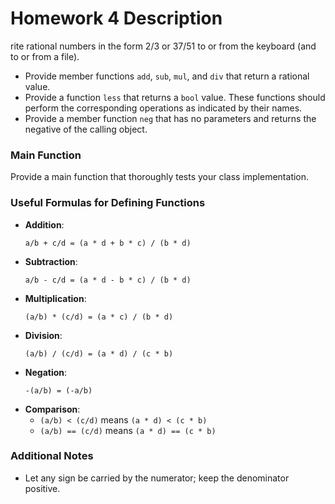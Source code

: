 # Homework 4 Description

rite rational numbers in the form 2/3 or 37/51 to or from the keyboard (and to or from a file).
- Provide member functions `add`, `sub`, `mul`, and `div` that return a rational value.
- Provide a function `less` that returns a `bool` value. These functions should perform the corresponding operations as indicated by their names.
- Provide a member function `neg` that has no parameters and returns the negative of the calling object.

### Main Function
Provide a main function that thoroughly tests your class implementation.

### Useful Formulas for Defining Functions
- **Addition**: 
  ```
  a/b + c/d = (a * d + b * c) / (b * d)
  ```
- **Subtraction**: 
  ```
  a/b - c/d = (a * d - b * c) / (b * d)
  ```
- **Multiplication**: 
  ```
  (a/b) * (c/d) = (a * c) / (b * d)
  ```
- **Division**: 
  ```
  (a/b) / (c/d) = (a * d) / (c * b)
  ```
- **Negation**: 
  ```
  -(a/b) = (-a/b)
  ```
- **Comparison**: 
  - `(a/b) < (c/d)` means `(a * d) < (c * b)`
  - `(a/b) == (c/d)` means `(a * d) == (c * b)`

### Additional Notes
- Let any sign be carried by the numerator; keep the denominator positive.
